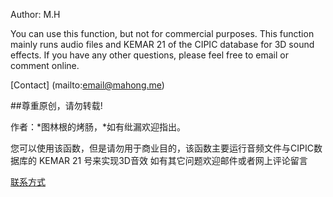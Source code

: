 Author: M.H

You can use this function, but not for commercial purposes. This function mainly runs audio files and KEMAR 21 of the CIPIC database for 3D sound effects.
If you have any other questions, please feel free to email or comment online.

[Contact] (mailto:email@mahong.me)

##尊重原创，请勿转载!  

作者：*图林根的烤肠，*如有纰漏欢迎指出。

您可以使用该函数，但是请勿用于商业目的，该函数主要运行音频文件与CIPIC数据库的 KEMAR 21 号来实现3D音效
如有其它问题欢迎邮件或者网上评论留言

[联系方式](mailto:email@mahong.me)

